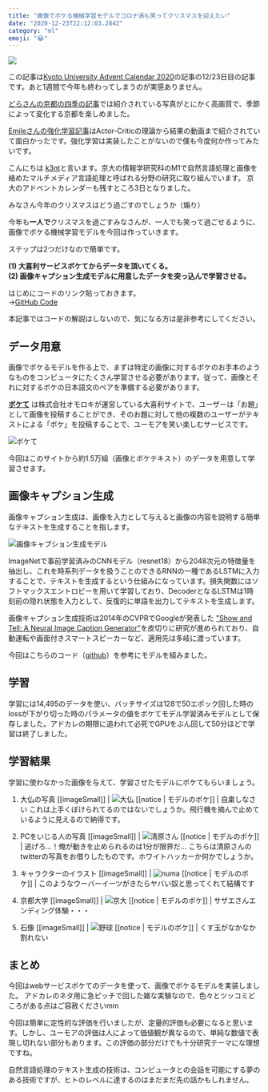 ```yaml
---
title: "画像でボケる機械学習モデルでコロナ渦も笑ってクリスマスを迎えたい"
date: "2020-12-23T22:12:03.284Z"
category: "ml"
emoji: "😂"
---
```


![](smile.jpg)

この記事は[Kyoto University Advent Calendar 2020](https://adventar.org/calendars/5040)の記事の12/23日目の記事です。あと1週間で今年も終わってしまうのが実感ありません。

[どらさんの京都の四季の記事](https://note.com/dora1998/n/n73de3bda6a92)では紹介されている写真がとにかく高画質で、季節によって変化する京都を楽しめました。

[Emileさんの強化学習記事](https://hexagon-emile.hatenablog.com/entry/2020/12/21/000000?_ga=2.97336284.2114428926.1608446236-1233767664.1584445520)はActor-Criticの理論から結果の動画まで紹介されていて面白かったです。強化学習は実装したことがないので僕も今度何か作ってみたいです。

こんにちは [k3nt](https://twitter.com/kent0304)と言います。京大の情報学研究科のM1で自然言語処理と画像を絡めたマルチメディア言語処理と呼ばれる分野の研究に取り組んでいます。
京大のアドベントカレンダーも残すところ3日となりました。

みなさん今年のクリスマスはどう過ごすのでしょうか（煽り）

今年も**一人で**クリスマスを過ごすみなさんが、一人でも笑って過ごせるように、画像でボケる機械学習モデルを今回は作っていきます。

ステップは2つだけなので簡単です。

**(1) 大喜利サービスボケてからデータを頂いてくる。**<br>
**(2) 画像キャプション生成モデルに用意したデータを突っ込んで学習させる。**

はじめにコードのリンク貼っておきます。<br>
→[GitHub Code](https://github.com/kent0304/Image2Boke)

本記事ではコードの解説はしないので、気になる方は是非参考にしてください。

## データ用意
画像でボケるモデルを作る上で、まずは特定の画像に対するボケのお手本のようなものをコンピュータにたくさん学習させる必要があります。従って、画像とそれに対するボケの日本語文のペアを準備する必要があります。

[**ボケて**](https://bokete.jp/boke/legend) は株式会社オモロキが運営している大喜利サイトで、ユーザーは「お題」として画像を投稿することができ、そのお題に対して他の複数のユーザーがテキストによる「ボケ」を投稿することで、ユーモアを笑い楽しむサービスです。

![ボケて](bokete.png)

今回はこのサイトから約1.5万組（画像とボケテキスト）のデータを用意して学習させます。

## 画像キャプション生成
画像キャプション生成は、画像を入力として与えると画像の内容を説明する簡単なテキストを生成することを指します。

![画像キャプション生成モデル](model.png)

ImageNetで事前学習済みのCNNモデル（resnet18）から2048次元の特徴量を抽出し、これを時系列データを扱うことのできるRNNの一種であるLSTMに入力することで、テキストを生成するという仕組みになっています。損失関数にはソフトマックスエントロピーを用いて学習しており、DecoderとなるLSTMは1時刻前の隠れ状態を入力として、反復的に単語を出力してテキストを生成します。

画像キャプション生成技術は2014年のCVPRでGoogleが発表した ["Show and Tell: A Neural Image Caption Generator"](https://arxiv.org/abs/1411.4555)を皮切りに研究が進められており、自動運転や画面付きスマートスピーカーなど、適用先は多岐に渡っています。

今回はこちらのコード（[github](https://github.com/yunjey/pytorch-tutorial/tree/master/tutorials/03-advanced/image_captioning)）を参考にモデルを組みました。

## 学習 
学習には14,495のデータを使い、バッチサイズは128で50エポック回した時のlossが下がり切った時のパラメータの値をボケてモデル学習済みモデルとして保存しました。アドカレの期限に追われて必死でGPUをぶん回して50分ほどで学習は終了しました。

## 学習結果
学習に使わなかった画像を与えて、学習させたモデルにボケてもらいましょう。
1. 大仏の写真
[[imageSmall]]
| ![大仏](daibutsu.jpg)
[[notice | モデルのボケ]]
| 自粛しなさい 
これは上手くぼけられてるのではないでしょうか。飛行機を摘んで止めているように見えるので納得です。

2. PCをいじる人の写真
[[imageSmall]]
| ![清原さん](kiyohara.jpg)
[[notice | モデルのボケ]]
| 逃げろ…！俺が動きを止められるのは1分が限界だ… 
こちらは清原さんのtwitterの写真をお借りしたものです。ホワイトハッカーか何かでしょうか。

3. キャラクターのイラスト
[[imageSmall]]
| ![numa](hira.jpg)
[[notice | モデルのボケ]]
| このようなウーバーイーツがきたらヤバい奴と思ってくれて結構です 

4. 京都大学
[[imageSmall]]
| ![京大](kyodai.jpg)
[[notice | モデルのボケ]]
| サザエさんエンディング体験・・・

5. 石像
[[imageSmall]]
| ![野球](yakyu.jpg)
[[notice | モデルのボケ]]
| くす玉がなかなか割れない







## まとめ
今回はwebサービスボケてのデータを使って、画像でボケるモデルを実装しました。
アドカレのネタ用に急ピッチで回した雑な実験なので、色々とツッコミどころがある点はご容赦くださいmm

今回は簡単に定性的な評価を行いましたが、定量的評価も必要になると思います。しかし、ユーモアの評価は人によって価値観が異なるので、単純な数値で表現し切れない部分もあります。この評価の部分だけでも十分研究テーマにな理想ですね。

自然言語処理のテキスト生成の技術は、コンピュータとの会話を可能にする夢のある技術ですが、ヒトのレベルに達するのはまだまだ先の話かもしれません。
